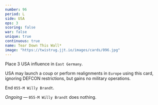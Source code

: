 ```yaml
---
number: 96
period: L
side: USA
ops: 3
scoring: false
war: false
unique: true
continuous: true
name: Tear Down This Wall*
image: "https://twistrug.jjt.io/images/cards/096.jpg"
---
```

Place 3 USA influence in `East Germany`.

USA may launch a coup or perform realignments in `Europe` using this card, ignoring DEFCON restrictions, but gains no military operations.

End `055-M Willy Brandt`.

*Ongoing* — `055-M Willy Brandt` does nothing.
